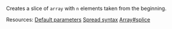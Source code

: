 Creates a slice of <code>array</code> with <code>n</code> elements taken from the beginning.

Resources: [Default parameters](https://developer.mozilla.org/docs/Web/JavaScript/Reference/Functions/Default_parameters) [Spread syntax](https://developer.mozilla.org/docs/Web/JavaScript/Reference/Operators/Spread_syntax) [Array#splice](https://developer.mozilla.org/docs/Web/JavaScript/Reference/Global_Objects/Array/splice)
